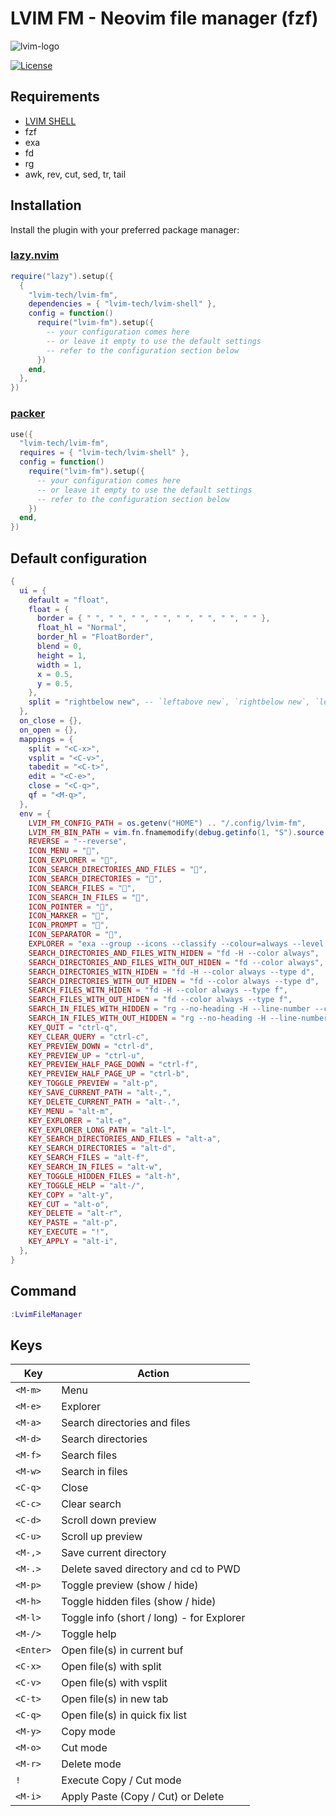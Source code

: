 # LVIM FM - Neovim file manager (fzf)

![lvim-logo](https://user-images.githubusercontent.com/82431193/115121988-3bc06800-9fbe-11eb-8dab-19f624aa7b93.png)

[![License](https://img.shields.io/badge/License-BSD%203--Clause-blue.svg)](https://github.com/lvim-tech/lvim-colorscheme/blob/main/LICENSE)

## Requirements

-   [LVIM SHELL](https://github.com/lvim-tech/lvim-shell)
-   fzf
-   exa
-   fd
-   rg
-   awk, rev, cut, sed, tr, tail

## Installation

Install the plugin with your preferred package manager:

### [lazy.nvim](https://github.com/folke/lazy.nvim)

```lua
require("lazy").setup({
  {
    "lvim-tech/lvim-fm",
    dependencies = { "lvim-tech/lvim-shell" },
    config = function()
      require("lvim-fm").setup({
        -- your configuration comes here
        -- or leave it empty to use the default settings
        -- refer to the configuration section below
      })
    end,
  },
})
```

### [packer](https://github.com/wbthomason/packer.nvim)

```lua
use({
  "lvim-tech/lvim-fm",
  requires = { "lvim-tech/lvim-shell" },
  config = function()
    require("lvim-fm").setup({
      -- your configuration comes here
      -- or leave it empty to use the default settings
      -- refer to the configuration section below
    })
  end,
})
```

## Default configuration

```lua
{
  ui = {
    default = "float",
    float = {
      border = { " ", " ", " ", " ", " ", " ", " ", " " },
      float_hl = "Normal",
      border_hl = "FloatBorder",
      blend = 0,
      height = 1,
      width = 1,
      x = 0.5,
      y = 0.5,
    },
    split = "rightbelow new", -- `leftabove new`, `rightbelow new`, `leftabove vnew 24`, `rightbelow vnew 24`
  },
  on_close = {},
  on_open = {},
  mappings = {
    split = "<C-x>",
    vsplit = "<C-v>",
    tabedit = "<C-t>",
    edit = "<C-e>",
    close = "<C-q>",
    qf = "<M-q>",
  },
  env = {
    LVIM_FM_CONFIG_PATH = os.getenv("HOME") .. "/.config/lvim-fm",
    LVIM_FM_BIN_PATH = vim.fn.fnamemodify(debug.getinfo(1, "S").source:gsub("^@", ""), ":h:h"),
    REVERSE = "--reverse",
    ICON_MENU = "",
    ICON_EXPLORER = "󰙅",
    ICON_SEARCH_DIRECTORIES_AND_FILES = "󱋣",
    ICON_SEARCH_DIRECTORIES = "󰉋",
    ICON_SEARCH_FILES = "󰈔",
    ICON_SEARCH_IN_FILES = "󰈙",
    ICON_POINTER = "",
    ICON_MARKER = "",
    ICON_PROMPT = "",
    ICON_SEPARATOR = "",
    EXPLORER = "exa --group --icons --classify --colour=always --level 1",
    SEARCH_DIRECTORIES_AND_FILES_WITN_HIDEN = "fd -H --color always",
    SEARCH_DIRECTORIES_AND_FILES_WITH_OUT_HIDEN = "fd --color always",
    SEARCH_DIRECTORIES_WITN_HIDEN = "fd -H --color always --type d",
    SEARCH_DIRECTORIES_WITH_OUT_HIDEN = "fd --color always --type d",
    SEARCH_FILES_WITN_HIDEN = "fd -H --color always --type f",
    SEARCH_FILES_WITH_OUT_HIDEN = "fd --color always --type f",
    SEARCH_IN_FILES_WITH_HIDDEN = "rg --no-heading -H --line-number --column --hidden --follow --color=always",
    SEARCH_IN_FILES_WITH_OUT_HIDDEN = "rg --no-heading -H --line-number --column --follow --color=always",
    KEY_QUIT = "ctrl-q",
    KEY_CLEAR_QUERY = "ctrl-c",
    KEY_PREVIEW_DOWN = "ctrl-d",
    KEY_PREVIEW_UP = "ctrl-u",
    KEY_PREVIEW_HALF_PAGE_DOWN = "ctrl-f",
    KEY_PREVIEW_HALF_PAGE_UP = "ctrl-b",
    KEY_TOGGLE_PREVIEW = "alt-p",
    KEY_SAVE_CURRENT_PATH = "alt-,",
    KEY_DELETE_CURRENT_PATH = "alt-.",
    KEY_MENU = "alt-m",
    KEY_EXPLORER = "alt-e",
    KEY_EXPLORER_LONG_PATH = "alt-l",
    KEY_SEARCH_DIRECTORIES_AND_FILES = "alt-a",
    KEY_SEARCH_DIRECTORIES = "alt-d",
    KEY_SEARCH_FILES = "alt-f",
    KEY_SEARCH_IN_FILES = "alt-w",
    KEY_TOGGLE_HIDDEN_FILES = "alt-h",
    KEY_TOGGLE_HELP = "alt-/",
    KEY_COPY = "alt-y",
    KEY_CUT = "alt-o",
    KEY_DELETE = "alt-r",
    KEY_PASTE = "alt-p",
    KEY_EXECUTE = "!",
    KEY_APPLY = "alt-i",
  },
}
```

## Command

```lua
:LvimFileManager
```

## Keys

| Key       | Action                                    |
| --------- | ----------------------------------------- |
| `<M-m>`   | Menu                                      |
| `<M-e>`   | Explorer                                  |
| `<M-a>`   | Search directories and files              |
| `<M-d>`   | Search directories                        |
| `<M-f>`   | Search files                              |
| `<M-w>`   | Search in files                           |
| `<C-q>`   | Close                                     |
| `<C-c>`   | Clear search                              |
| `<C-d>`   | Scroll down preview                       |
| `<C-u>`   | Scroll up preview                         |
| `<M-,>`   | Save current directory                    |
| `<M-.>`   | Delete saved directory and cd to PWD      |
| `<M-p>`   | Toggle preview (show / hide)              |
| `<M-h>`   | Toggle hidden files (show / hide)         |
| `<M-l>`   | Toggle info (short / long) - for Explorer |
| `<M-/>`   | Toggle help                               |
| `<Enter>` | Open file(s) in current buf               |
| `<C-x>`   | Open file(s) with split                   |
| `<C-v>`   | Open file(s) with vsplit                  |
| `<C-t>`   | Open file(s) in new tab                   |
| `<C-q>`   | Open file(s) in quick fix list            |
| `<M-y>`   | Copy mode                                 |
| `<M-o>`   | Cut mode                                  |
| `<M-r>`   | Delete mode                               |
| `!`       | Execute Copy / Cut mode                   |
| `<M-i>`   | Apply Paste (Copy / Cut) or Delete        |
